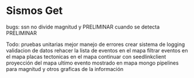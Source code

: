 Sismos Get
=========
bugs:
ssn no divide magnitud y PRELIMINAR cuando se detecta PRELIMINAR

Todo:
pruebas unitarias
mejor manejo de errores
crear sistema de logging
validacion de datos
rehacer la lista de eventos en el mapa
filtrar eventos en el mapa
placas tectonicas en el mapa
continuar con seedlinkclient
proyección del mapa
ultimo evento mostrado en mapa
mongo pipelines para magnitud y otros
graficas de la información
